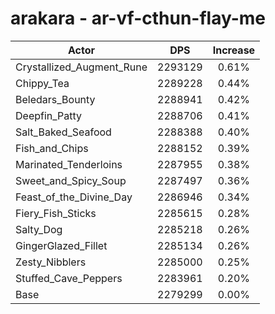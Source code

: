 # arakara - ar-vf-cthun-flay-me
| Actor | DPS | Increase |
|---|:---:|:---:|
|Crystallized_Augment_Rune|2293129|0.61%|
|Chippy_Tea|2289228|0.44%|
|Beledars_Bounty|2288941|0.42%|
|Deepfin_Patty|2288706|0.41%|
|Salt_Baked_Seafood|2288388|0.40%|
|Fish_and_Chips|2288152|0.39%|
|Marinated_Tenderloins|2287955|0.38%|
|Sweet_and_Spicy_Soup|2287497|0.36%|
|Feast_of_the_Divine_Day|2286946|0.34%|
|Fiery_Fish_Sticks|2285615|0.28%|
|Salty_Dog|2285218|0.26%|
|GingerGlazed_Fillet|2285134|0.26%|
|Zesty_Nibblers|2285000|0.25%|
|Stuffed_Cave_Peppers|2283961|0.20%|
|Base|2279299|0.00%|
